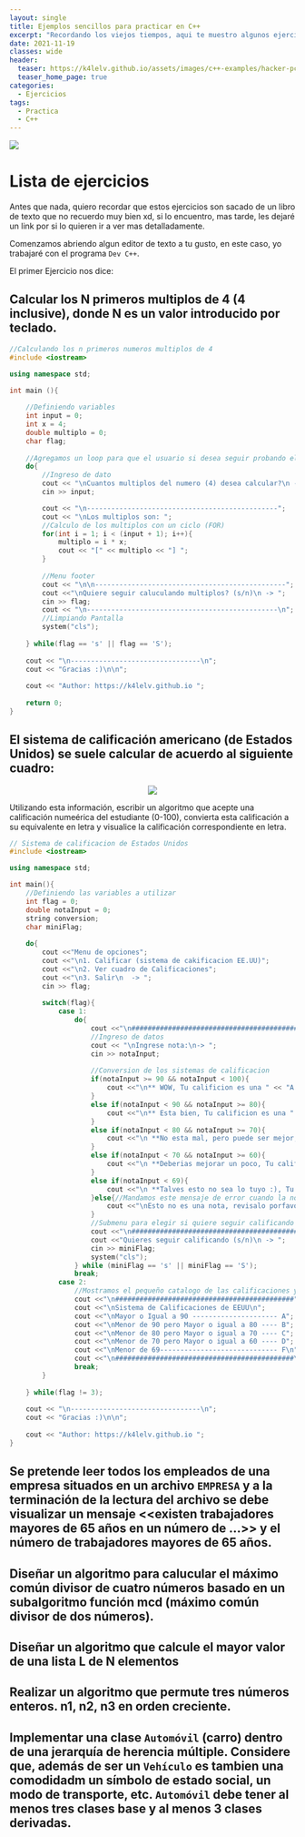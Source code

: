 ```yaml
---
layout: single
title: Ejemplos sencillos para practicar en C++
excerpt: "Recordando los viejos tiempos, aqui te muestro algunos ejercicios buenos para practicar logica de programacion en el lenguaje de C++, Veamos de cuantos eres capaz de resolver."
date: 2021-11-19
classes: wide
header:
  teaser: https://k4lelv.github.io/assets/images/c++-examples/hacker-pc-blue.png
  teaser_home_page: true
categories:
  - Ejercicios
tags:
  - Practica
  - C++
---
```


![](https://k4lelv.github.io/assets/images/c++-examples/vs-code-in-a-computer.jpg)

# Lista de ejercicios

Antes que nada, quiero recordar que estos ejercicios son sacado de un libro de texto que no recuerdo muy bien xd, si lo encuentro, mas tarde, les dejaré un link por si lo quieren ir a ver mas detalladamente.

Comenzamos abriendo algun editor de texto a tu gusto, en este caso, yo trabajaré con el programa `Dev C++`.

El primer Ejercicio nos dice:

## Calcular los N primeros multiplos de 4 (4 inclusive), donde N es un valor introducido por teclado.

```c++
//Calculando los n primeros numeros multiplos de 4
#include <iostream>

using namespace std;

int main (){
	
	//Definiendo variables
	int input = 0;
	int x = 4;
	double multiplo = 0;
	char flag;
	
	//Agregamos un loop para que el usuario si desea seguir probando el codigo lo pueda hacer sin necesidad de volverlo a correr
	do{
		//Ingreso de dato
		cout << "\nCuantos multiplos del numero (4) desea calcular?\n -> ";
		cin >> input;

		cout << "\n-----------------------------------------------";
		cout << "\nLos multiplos son: ";
		//Calculo de los multiplos con un ciclo (FOR)
		for(int i = 1; i < (input + 1); i++){
			multiplo = i * x;
			cout << "[" << multiplo << "] ";
		}
		
		//Menu footer
		cout << "\n\n-----------------------------------------------";
		cout <<"\nQuiere seguir caluculando multiplos? (s/n)\n -> ";
		cin >> flag;
		cout << "\n-----------------------------------------------\n";
		//Limpiando Pantalla
		system("cls");
		
	} while(flag == 's' || flag == 'S');
	
	cout << "\n--------------------------------\n";
	cout << "Gracias :)\n\n";
	
	cout << "Author: https://k4lelv.github.io ";
	
	return 0;
}
```

## El sistema de calificación americano (de Estados Unidos) se suele calcular de acuerdo al siguiente cuadro:
<p align="center">
<img src="https://k4lelv.github.io/assets/images/c++-examples/tablaCalificaciones.png">
</p>

Utilizando esta información, escribir un algoritmo que acepte una calificación numeérica del estudiante (0-100), convierta esta calificación a su equivalente en letra y visualice la calificación correspondiente en letra.

```c++
// Sistema de calificacion de Estados Unidos
#include <iostream>

using namespace std;

int main(){
	//Definiendo las variables a utilizar
	int flag = 0;
	double notaInput = 0;
	string conversion;
	char miniFlag;
	
	do{
		cout <<"Menu de opciones";
		cout <<"\n1. Calificar (sistema de cakificacion EE.UU)";
		cout <<"\n2. Ver cuadro de Calificaciones";
		cout <<"\n3. Salir\n  -> ";
		cin >> flag;
		
		switch(flag){
			case 1:
				do{
					cout <<"\n############################################\n";
					//Ingreso de datos
					cout << "\nIngrese nota:\n-> ";
					cin >> notaInput;
					
					//Conversion de los sistemas de calificacion
					if(notaInput >= 90 && notaInput < 100){
						cout <<"\n** WOW, Tu calificion es una " << "A **\n\n";
					}
					else if(notaInput < 90 && notaInput >= 80){
						cout <<"\n** Esta bien, Tu calificion es una " << "B **\n\n";
					}
					else if(notaInput < 80 && notaInput >= 70){
						cout <<"\n **No esta mal, pero puede ser mejor, Tu calificacion es una " << "C **\n\n";
					}
					else if(notaInput < 70 && notaInput >= 60){
						cout <<"\n **Deberias mejorar un poco, Tu calificion es una " << "D **\n\n";
					}
					else if(notaInput < 69){
						cout <<"\n **Talves esto no sea lo tuyo :), Tu calificion es una " << "F **\n\n";
					}else{//Mandamos este mensaje de error cuando la nota ingresada sea mayor a 100
						cout <<"\nEsto no es una nota, revisalo porfavor y vuelve a intentarlo\n\n";
					}
					//Submenu para elegir si quiere seguir calificando sin volver al menu principal
					cout <<"\n############################################\n\n";
					cout <<"Quieres seguir calificando (s/n)\n -> ";
					cin >> miniFlag;
					system("cls");
				} while (miniFlag == 's' || miniFlag == 'S');
				break;
			case 2:
				//Mostramos el pequeño catalogo de las calificaciones y sus equivalencias entre ambos sistemas de calificacion
				cout <<"\n############################################";
				cout <<"\nSistema de Calificaciones de EEUU\n";
				cout <<"\nMayor o Igual a 90 --------------------- A";
				cout <<"\nMenor de 90 pero Mayor o igual a 80 ---- B";
				cout <<"\nMenor de 80 pero Mayor o igual a 70 ---- C";
				cout <<"\nMenor de 70 pero Mayor o igual a 60 ---- D";
				cout <<"\nMenor de 69----------------------------- F\n";
				cout <<"\n############################################\n\n";
				break;
		}
		
	} while(flag != 3);
	
	cout << "\n--------------------------------\n";
	cout << "Gracias :)\n\n";
	
	cout << "Author: https://k4lelv.github.io ";
}
```


## Se pretende leer todos los empleados de una empresa situados en un archivo `EMPRESA` y a la terminación de la lectura del archivo se debe visualizar un mensaje <<existen trabajadores mayores de 65 años en un número de ...>> y el número de trabajadores mayores de 65 años.


## Diseñar un algoritmo para calucular el máximo común divisor de cuatro números basado en un subalgoritmo función mcd (máximo común divisor de dos números).


## Diseñar un algoritmo que calcule el mayor valor de una lista L de N elementos


## Realizar un algoritmo que permute tres números enteros. n1, n2, n3 en orden creciente.


## Implementar una clase `Automóvil` (carro) dentro de una jerarquía de herencia múltiple. Considere que, además de ser un `Vehículo` es tambien una comodidadm un símbolo de estado social, un modo de transporte, etc. `Automóvil` debe tener al menos tres clases base y al menos 3 clases derivadas.
